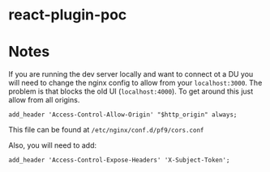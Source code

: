# react-plugin-poc

# Notes

If you are running the dev server locally and want to connect ot a DU you will need to change the
nginx config to allow from your `localhost:3000`.  The problem is that blocks the old UI (`localhost:4000`).
To get around this just allow from all origins.

    add_header 'Access-Control-Allow-Origin' "$http_origin" always;

This file can be found at `/etc/nginx/conf.d/pf9/cors.conf`

Also, you will need to add:

    add_header 'Access-Control-Expose-Headers' 'X-Subject-Token';
